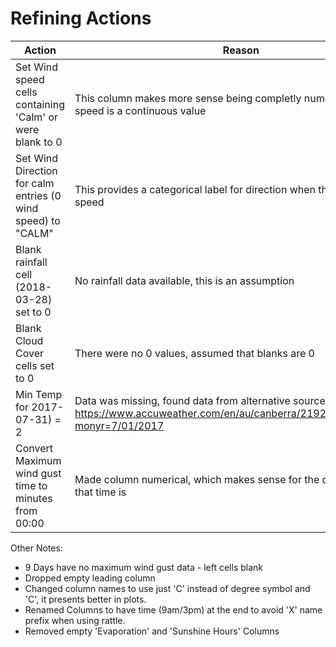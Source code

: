 # Refining Actions

|Action|Reason|
| - | - |
| Set Wind speed cells containing 'Calm' or were blank to 0 | This column makes more sense being completly numerical as wind speed is a continuous value|
| Set Wind Direction for calm entries (0 wind speed) to "CALM"| This provides a categorical label for direction when there is no wind speed |
| Blank rainfall cell (2018-03-28) set to 0 | No rainfall data available, this is an assumption |
| Blank Cloud Cover cells set to 0 | There were no 0 values, assumed that blanks are 0 |
| Min Temp for 2017-07-31) = 2 | Data was missing, found data from alternative source: https://www.accuweather.com/en/au/canberra/21921/month/21921?monyr=7/01/2017 |
| Convert Maximum wind gust time to minutes from 00:00 | Made column numerical, which makes sense for the continuous value that time is |

Other Notes:
- 9 Days have no maximum wind gust data - left cells blank
- Dropped empty leading column
- Changed column names to use just 'C' instead of degree symbol and 'C', it presents better in plots.
- Renamed Columns to have time (9am/3pm) at the end to avoid 'X' name prefix when using rattle.
- Removed empty 'Evaporation' and 'Sunshine Hours' Columns
